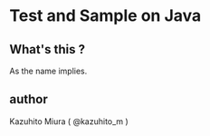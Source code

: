 # Test and Sample on Java

## What's this ?

As the name implies.

## author

Kazuhito Miura ( @kazuhito_m )

